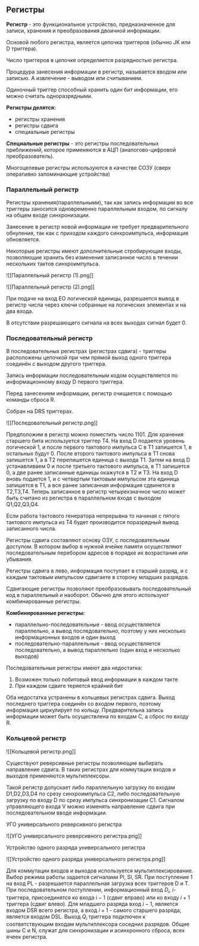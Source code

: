 ## Регистры

**Регистр** - это функциональное устройство, предназначенное для записи, хранения и преобразования двоичной информации.

Основой любого регистра, является цепочка триггеров (обычно JK или D триггера).

Число триггеров в цепочке определяется разрядностью регистра.

Процедура занесения информации в регистр, называется вводом или записью. А извлечение - выводом или считыванием.

Одиночный триггер способный хранить один бит информации, его можно считать одноразрядными.

**Регистры делятся:**
- регистры хранения
- регистры сдвига
- специальные регистры

**Специальные регистры** - это регистры последовательных приближений, которое применяются в АЦП (аналогово-цифровой преобразователь).

Многоцелевые регистры используются в качестве СОЗУ (сверх оперативно запоминающие устройства)

### Параллельный регистр

Регистры хранения(параллельными), так как запись информации во все триггеры заносится одновременно параллельным входом, по сигналу на общем входе синхронизации.

Занесение в регистр новой информации не требует предварительного обнуления, так как с приходом каждого синхроимпульса, информация обновляется.

Некоторые регистры имеют дополнительные стробирующие входы, позволяющие хранить без изменения записанное число в течении нескольких тактов синхроимпульса.

![[Параллельный регистр (1).png]]

![[Параллельный регистр (2).png]]

При подаче на вход EO логической единицы, разрешается вывод в регистр числа через ключи собранные на логических элементах и на два входа.

В отсутствии разрешающего сигнала на всех выходах сигнал будет 0.

### Последовательный регистр

В последовательных регистрах (регистрах сдвига) - триггеры расположены цепочкой при чем прямой выход одного триггера соединён с выходом другого триггера.

Запись информации последовательным кодом осуществляется по информационному входу D первого триггера.

Перед занесением информации, регистр очищается с помощью команды сброса R.

Собран на DRS триггерах.

![[Последовательный регистр.png]]

Предположим в регистр можно поместить число 1101. Для хранения старшего бита используется триггер T4. На вход D подается уровень логической 1, и после первого тактового импульса C в T1 запишется 1, в остальных будут 0. После второго тактового импульса в T1 снова запишется 1, а в T2 перепишется единица с выхода T1. Затем на вход D устанавливаем 0 и после третьего тактового импульса, в T1 запишется 0, а две ранее записанные единицы окажутся в T2 и T3. На вход D вновь подается 1, и с четвертым тактовым импульсом эта единица запишется в T1, а вся ранее записанная информация сдвинется  в T2,T3,T4. Теперь записанное в регистр четырехзначное число может быть считано из регистра в параллельном входе с выходом Q1,Q2,Q3,Q4.

Если работа тактового генератора непрерывна то начиная с пятого тактового импульса из T4 будет производится поразрядный вывод записанного числа.

Регистры сдвига составляют основу ОЗУ, с последовательным доступом. В котором выбор в нужной ячейке памяти осуществляют последовательным перебором адресов в порядке их возрастания или убывания.

Регистры сдвига в лево, информация поступает в старший разряд, и с каждым тактовым импульсом сдвигаете в сторону младших разрядов.

Сдвигающие регистры позволяют преобразовывать последовательный код в параллельный и наоборот. Обычно для этого используют комбинированные регистры.

**Комбинированные регистры:**
- параллельно-последовательные - ввод осуществляется параллельно, а вывод последовательно, поэтому у них несколько информационных входов и один выход
- последовательно-параллельные - ввод осуществляется последовательно, а вывод параллельно (один вход и несколько выходов)

Последовательные регистры имеют два недостатка:
1. Возможен только побитовый ввод информации в каждом такте
2. При каждом сдвиге теряется крайний бит

Оба недостатка устранены в кольцевых регистрах сдвига. Выход последнего триггера соединён со входом первого, поэтому информация циркулирует по кольцу. Предварительна запись информации может быть осуществлена по входам C, а сброс по входу R.

### Кольцевой регистр

![[Кольцевой регистр.png]]

Существуют реверсивные регистры позволяющие выбирать направление сдвига. В таких регистрах для коммутации входов и выходов применяются мультиплексоры. 

Такой регистр допускает либо параллельную загрузку по входам D1,D2,D3,D4 по срезу синхроимпульса C2, либо последовательную загрузку по входу D по срезу импульса синхронизации C1. Сигналом управляющего входа V можно изменять направление сдвига при последовательном вводе информации. 

УГО универсального реверсивного регистра

![[УГО универсального реверсивного регистра.png]]

Устройство одного разряда универсального регистра 

![[Устройство одного разряда универсального регистра.png]] 

Для коммутации входов и выходов используется мультиплексирование.
Выбор режима работы задается сигналами Pl, Sl, SR.
При поступление 1 на вход PL - разрешается параллельная загрузка всех триггеров D и T.
При последовательном поступлении, информационный вход  $D_{i}$, $i$-триггера, присоединятся ко входа $i-1$ (сдвиг вправо) или ко входу $i+1$ триггера (сдвиг влево). 
Для младшего разряда вход $i-1$, является входом DSR всего регистра, а вход $i+1$ - самого старшего разряда, является входом DSL.
Выход $Q_{i}$ триггера подключен к соответствующим входам мультиплексора соседних разрядов.
Общие шины C и N, служат для синхронизации и асинхронного сброса, всех ячеек регистра.